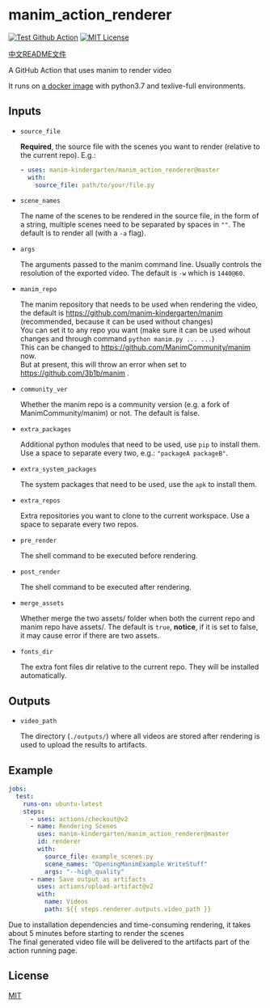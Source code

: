 # manim_action_renderer

[![Test Github Action](https://github.com/manim-kindergarten/manim_action_renderer/workflows/Test%20Github%20Action/badge.svg)](https://github.com/manim-kindergarten/manim_action_renderer/actions)
[![MIT License](https://img.shields.io/badge/license-MIT-blue.svg?style=flat)](http://choosealicense.com/licenses/mit/)

[中文README文件](https://github.com/manim-kindergarten/manim_action_renderer/blob/master/README-CN.md)

A GitHub Action that uses manim to render video

It runs on [a docker image](https://github.com/manim-kindergarten/manim_texlive_docker) with python3.7 and texlive-full environments.

## Inputs

* `source_file`

    **Required**, the source file with the scenes you want to render (relative to the current repo). E.g.:
    ```yaml
    - uses: manim-kindergarten/manim_action_renderer@master
      with:
        source_file: path/to/your/file.py
    ```

* `scene_names`

    The name of the scenes to be rendered in the source file, in the form of a string, multiple scenes need to be separated by spaces in `""`. The default is to render all (with a `-a` flag).

* `args`

    The arguments passed to the manim command line. Usually controls the resolution of the exported video. The default is `-w` which is `1440@60`.

* `manim_repo`

    The manim repository that needs to be used when rendering the video, the default is https://github.com/manim-kindergarten/manim (recommended, because it can be used without changes)<br/>
    You can set it to any repo you want (make sure it can be used wihout changes and through command `python manim.py ... ...`)<br/>
    This can be changed to https://github.com/ManimCommunity/manim now. <br/>
    But at present, this will throw an error when set to https://github.com/3b1b/manim .

* `community_ver`

    Whether the manim repo is a community version (e.g. a fork of ManimCommunity/manim) or not. The default is false.

* `extra_packages`

    Additional python modules that need to be used, use `pip` to install them. Use a space to separate every two, e.g.: `"packageA packageB"`.

* `extra_system_packages`

    The system packages that need to be used, use the `apk` to install them.

* `extra_repos`

    Extra repositories you want to clone to the current workspace. Use a space to separate every two repos.

* `pre_render`

    The shell command to be executed before rendering.

* `post_render`

    The shell command to be executed after rendering.

* `merge_assets`

    Whether merge the two assets/ folder when both the current repo and manim repo have assets/. The default is `true`, **notice**, if it is set to false, it may cause error if there are two assets.
    
* `fonts_dir`

    The extra font files dir relative to the current repo. They will be installed automatically.

## Outputs

* `video_path`

    The directory (`./outputs/`) where all videos are stored after rendering is used to upload the results to artifacts.

## Example

```yaml
jobs:
  test:
    runs-on: ubuntu-latest
    steps:
      - uses: actions/checkout@v2
      - name: Rendering Scenes
        uses: manim-kindergarten/manim_action_renderer@master
        id: renderer
        with:
          source_file: example_scenes.py
          scene_names: "OpeningManimExample WriteStuff"
          args: "--high_quality"
      - name: Save output as artifacts
        uses: actions/upload-artifact@v2
        with:
          name: Videos
          path: ${{ steps.renderer.outputs.video_path }}
```

Due to installation dependencies and time-consuming rendering, it takes about 5 minutes before starting to render the scenes<br/>
The final generated video file will be delivered to the artifacts part of the action running page.

## License

[MIT](https://github.com/manim-kindergarten/manim_action_renderer/blob/master/LICENSE)
